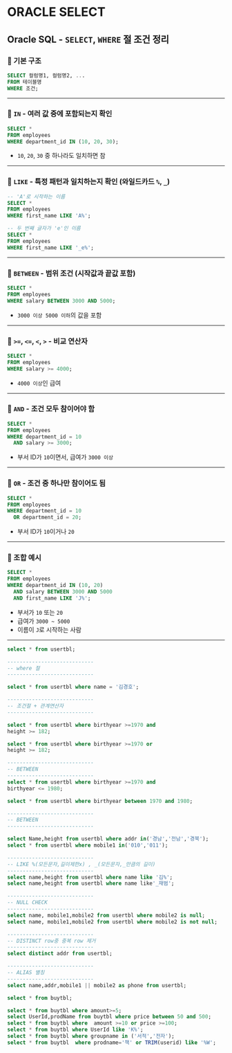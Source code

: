 # ORACLE SELECT

## Oracle SQL - `SELECT`, `WHERE` 절 조건 정리

### 🔹 기본 구조

```sql
SELECT 컬럼명1, 컬럼명2, ...
FROM 테이블명
WHERE 조건;
```

---

### 🔸 `IN` - 여러 값 중에 포함되는지 확인

```sql
SELECT *
FROM employees
WHERE department_id IN (10, 20, 30);
```

- `10`, `20`, `30` 중 하나라도 일치하면 참

---

### 🔸 `LIKE` - 특정 패턴과 일치하는지 확인 (와일드카드 `%`, `_`)

```sql
-- 'A'로 시작하는 이름
SELECT *
FROM employees
WHERE first_name LIKE 'A%';

-- 두 번째 글자가 'e'인 이름
SELECT *
FROM employees
WHERE first_name LIKE '_e%';
```

---

### 🔸 `BETWEEN` - 범위 조건 (시작값과 끝값 포함)

```sql
SELECT *
FROM employees
WHERE salary BETWEEN 3000 AND 5000;
```

- `3000 이상 5000 이하`의 값을 포함

---

### 🔸 `>=`, `<=`, `<`, `>` - 비교 연산자

```sql
SELECT *
FROM employees
WHERE salary >= 4000;
```

- `4000 이상`인 급여

---

### 🔸 `AND` - 조건 모두 참이어야 함

```sql
SELECT *
FROM employees
WHERE department_id = 10
  AND salary >= 3000;
```

- 부서 ID가 `10`이면서, 급여가 `3000 이상`

---

### 🔸 `OR` - 조건 중 하나만 참이어도 됨

```sql
SELECT *
FROM employees
WHERE department_id = 10
  OR department_id = 20;
```

- 부서 ID가 `10`이거나 `20`

---

### 🔸 조합 예시

```sql
SELECT *
FROM employees
WHERE department_id IN (10, 20)
  AND salary BETWEEN 3000 AND 5000
  AND first_name LIKE 'J%';
```

- 부서가 `10` 또는 `20`
- 급여가 `3000 ~ 5000`
- 이름이 `J`로 시작하는 사람

---

```sql
select * from usertbl;

----------------------------
-- where 절
----------------------------

select * from usertbl where name = '김경호';

----------------------------
-- 조건절 + 관계연산자
----------------------------

select * from usertbl where birthyear >=1970 and
height >= 182;

select * from usertbl where birthyear >=1970 or
height >= 182;

----------------------------
-- BETWEEN
----------------------------
select * from usertbl where birthyear >=1970 and
birthyear <= 1980;

select * from usertbl where birthyear between 1970 and 1980;

----------------------------
-- BETWEEN
----------------------------

select Name,height from usertbl where addr in('경남','전남','경북');
select * from usertbl where mobile1 in('010','011');

----------------------------
-- LIKE %(모든문자,길이제한x) , _(모든문자,_만큼의 길이)
----------------------------
select name,height from usertbl where name like '김%';
select name,height from usertbl where name like'_재범';

----------------------------
-- NULL CHECK 
----------------------------
select name, mobile1,mobile2 from usertbl where mobile2 is null;
select name, mobile1,mobile2 from usertbl where mobile2 is not null;

----------------------------
-- DISTINCT row중 중복 row 제거
----------------------------
select distinct addr from usertbl;

----------------------------
-- ALIAS 별칭
----------------------------
select name,addr,mobile1 || mobile2 as phone from usertbl;

select * from buytbl;

select * from buytbl where amount>=5;
select UserId,prodName from buytbl where price between 50 and 500;
select * from buytbl where  amount >=10 or price >=100;
select * from buytbl where UserId like 'K%';
select * from buytbl where groupname in ('서적','전자');
select * from buytbl  where prodname='책' or TRIM(userid) like '%W';
```
